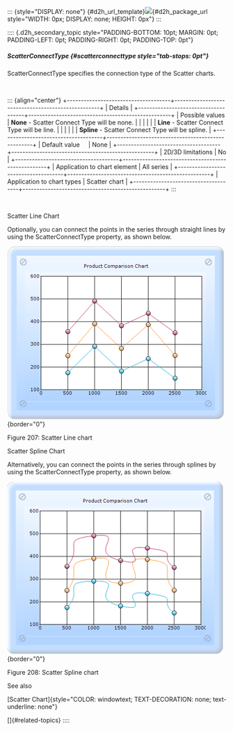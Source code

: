 ::: {style="DISPLAY: none"}
[](ms-xhelp:///?Id=d2h_url_template){#d2h_url_template}![](!package_url!){#d2h_package_url style="WIDTH: 0px; DISPLAY: none; HEIGHT: 0px"}
:::

:::: {.d2h_secondary_topic style="PADDING-BOTTOM: 10pt; MARGIN: 0pt; PADDING-LEFT: 0pt; PADDING-RIGHT: 0pt; PADDING-TOP: 0pt"}
##### ScatterConnectType {#scatterconnecttype style="tab-stops: 0pt"}

ScatterConnectType specifies the connection type of the Scatter charts.

 

::: {align="center"}
+-------------------------------------+---------------------------------------------------+
| Details                                                                                 |
+-------------------------------------+---------------------------------------------------+
| Possible values                     | **None** - Scatter Connect Type will be none.     |
|                                     |                                                   |
|                                     | **Line** - Scatter Connect Type will be line.     |
|                                     |                                                   |
|                                     | **Spline** - Scatter Connect Type will be spline. |
+-------------------------------------+---------------------------------------------------+
| Default value                       | None                                              |
+-------------------------------------+---------------------------------------------------+
| 2D/3D limitations                   | No                                                |
+-------------------------------------+---------------------------------------------------+
| Application to chart element        | All series                                        |
+-------------------------------------+---------------------------------------------------+
| Application to chart types          | Scatter chart                                     |
+-------------------------------------+---------------------------------------------------+
:::

 

Scatter Line Chart

Optionally, you can connect the points in the series through straight lines by using the ScatterConnectType property, as shown below.

![](ImagesExt/image69_151.png){border="0"}

Figure 207: Scatter Line chart

Scatter Spline Chart

Alternatively, you can connect the points in the series through splines by using the ScatterConnectType property, as shown below.

![](ImagesExt/image69_152.png){border="0"}

Figure 208: Scatter Spline chart

See also

[Scatter Chart]{style="COLOR: windowtext; TEXT-DECORATION: none; text-underline: none"}

[]{#related-topics}
::::
